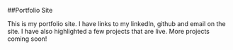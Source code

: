 ##Portfolio Site

This is my portfolio site. I have links to my linkedIn, github and email on the site. I have also highlighted a few projects that are live. More projects coming soon!
